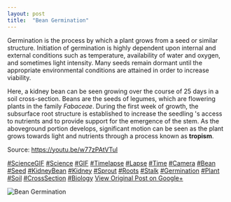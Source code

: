```yaml
---
layout: post
title:  "Bean Germination"
---
```


Germination is the process by which a plant grows from a seed or similar structure. Initiation of germination is highly dependent upon internal and external conditions such as temperature, availability of water and oxygen, and sometimes light intensity. Many seeds remain dormant until the appropriate environmental conditions are attained in order to increase viability.  
  
Here, a kidney bean can be seen growing over the course of 25 days in a soil cross-section. Beans are the seeds of legumes, which are flowering plants in the family _Fabaceae_. During the first week of growth, the subsurface root structure is established to increase the seedling 's access to nutrients and to provide support for the emergence of the stem. As the aboveground portion develops, significant motion can be seen as the plant grows towards light and nutrients through a process known as **tropism**.  
  
Source: <https://youtu.be/w77zPAtVTuI>  
  
[#ScienceGIF](https://plus.google.com/s/%23ScienceGIF/posts) [#Science](https://plus.google.com/s/%23Science/posts) [#GIF](https://plus.google.com/s/%23GIF/posts) [#Timelapse](https://plus.google.com/s/%23Timelapse/posts) [#Lapse](https://plus.google.com/s/%23Lapse/posts) [#Time](https://plus.google.com/s/%23Time/posts) [#Camera](https://plus.google.com/s/%23Camera/posts) [#Bean](https://plus.google.com/s/%23Bean/posts) [#Seed](https://plus.google.com/s/%23Seed/posts) [#KidneyBean](https://plus.google.com/s/%23KidneyBean/posts) [#Kidney](https://plus.google.com/s/%23Kidney/posts) [#Sprout](https://plus.google.com/s/%23Sprout/posts) [#Roots](https://plus.google.com/s/%23Roots/posts) [#Stalk](https://plus.google.com/s/%23Stalk/posts) [#Germination](https://plus.google.com/s/%23Germination/posts) [#Plant](https://plus.google.com/s/%23Plant/posts) [#Soil](https://plus.google.com/s/%23Soil/posts) [#CrossSection](https://plus.google.com/s/%23CrossSection/posts) [#Biology](https://plus.google.com/s/%23Biology/posts)
[View Original Post on Google+](https://plus.google.com/+ColinSullender/posts/1RprTG8ZaUQ)

![Bean Germination](/assets/img/2018-03-31-Bean-Germination.gif)
